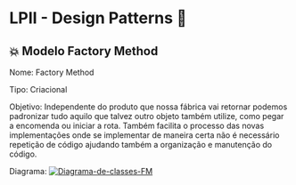 # LPII - Design Patterns 📝

## 💥 Modelo Factory Method

Nome: Factory Method

Tipo: Criacional

Objetivo: Independente do produto que nossa fábrica vai retornar podemos padronizar tudo aquilo que talvez outro objeto também utilize, como pegar a encomenda ou iniciar a rota. Também facilita o processo das novas implementações onde se implementar de maneira certa não é necessário repetição de código ajudando também a organização e manutenção do código. 

Diagrama:
<a href="https://ibb.co/xff9h22"><img src="https://i.ibb.co/X330XWW/Diagrama-de-classes-FM.png" alt="Diagrama-de-classes-FM" border="0"></a>
